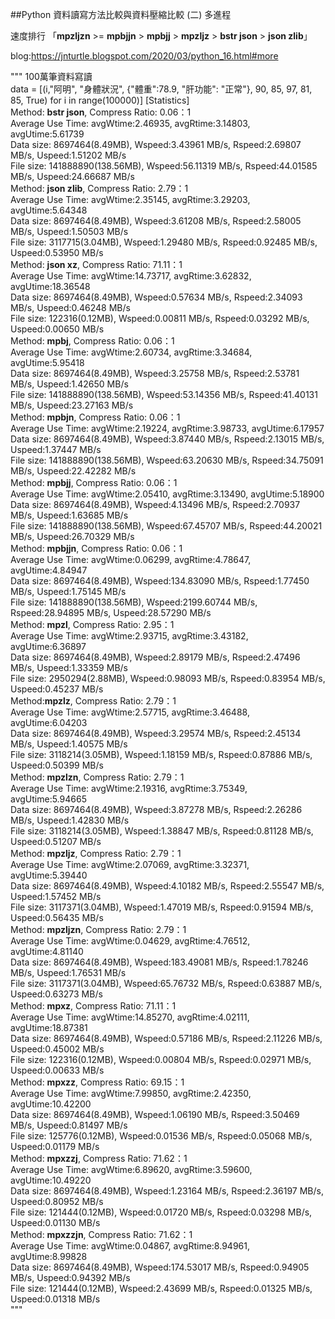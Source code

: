 
##Python 資料讀寫方法比較與資料壓縮比較 (二) 多進程

速度排行
「**mpzljzn** >= **mpbjjn** > **mpbjj** > **mpzljz** > **bstr json** > **json zlib**」

blog:https://jnturtle.blogspot.com/2020/03/python_16.html#more

""" 100萬筆資料寫讀</br>
data = [(i,"阿明", "身體狀況", {"體重":78.9, "肝功能": "正常"}, 90, 85, 97, 81,  85, True) for i in range(100000)]
[Statistics]</br>
Method: **bstr json**, Compress Ratio: 0.06：1</br>
Average Use Time: avgWtime:2.46935, avgRtime:3.14803, avgUtime:5.61739</br>
Data size: 8697464(8.49MB), Wspeed:3.43961 MB/s, Rspeed:2.69807 MB/s, Uspeed:1.51202 MB/s</br>
File size: 141888890(138.56MB), Wspeed:56.11319 MB/s, Rspeed:44.01585 MB/s, Uspeed:24.66687 MB/s</br>
Method: **json zlib**, Compress Ratio: 2.79：1</br>
Average Use Time: avgWtime:2.35145, avgRtime:3.29203, avgUtime:5.64348</br>
Data size: 8697464(8.49MB), Wspeed:3.61208 MB/s, Rspeed:2.58005 MB/s, Uspeed:1.50503 MB/s</br>
File size: 3117715(3.04MB), Wspeed:1.29480 MB/s, Rspeed:0.92485 MB/s, Uspeed:0.53950 MB/s</br>
Method: **json xz**, Compress Ratio: 71.11：1</br>
Average Use Time: avgWtime:14.73717, avgRtime:3.62832, avgUtime:18.36548</br>
Data size: 8697464(8.49MB), Wspeed:0.57634 MB/s, Rspeed:2.34093 MB/s, Uspeed:0.46248 MB/s</br>
File size: 122316(0.12MB), Wspeed:0.00811 MB/s, Rspeed:0.03292 MB/s, Uspeed:0.00650 MB/s</br>
Method: **mpbj**, Compress Ratio: 0.06：1</br>
Average Use Time: avgWtime:2.60734, avgRtime:3.34684, avgUtime:5.95418</br>
Data size: 8697464(8.49MB), Wspeed:3.25758 MB/s, Rspeed:2.53781 MB/s, Uspeed:1.42650 MB/s</br>
File size: 141888890(138.56MB), Wspeed:53.14356 MB/s, Rspeed:41.40131 MB/s, Uspeed:23.27163 MB/s</br>
Method: **mpbjn**, Compress Ratio: 0.06：1</br>
Average Use Time: avgWtime:2.19224, avgRtime:3.98733, avgUtime:6.17957</br>
Data size: 8697464(8.49MB), Wspeed:3.87440 MB/s, Rspeed:2.13015 MB/s, Uspeed:1.37447 MB/s</br>
File size: 141888890(138.56MB), Wspeed:63.20630 MB/s, Rspeed:34.75091 MB/s, Uspeed:22.42282 MB/s</br>
Method: **mpbjj**, Compress Ratio: 0.06：1</br>
Average Use Time: avgWtime:2.05410, avgRtime:3.13490, avgUtime:5.18900</br>
Data size: 8697464(8.49MB), Wspeed:4.13496 MB/s, Rspeed:2.70937 MB/s, Uspeed:1.63685 MB/s</br>
File size: 141888890(138.56MB), Wspeed:67.45707 MB/s, Rspeed:44.20021 MB/s, Uspeed:26.70329 MB/s</br>
Method: **mpbjjn**, Compress Ratio: 0.06：1</br>
Average Use Time: avgWtime:0.06299, avgRtime:4.78647, avgUtime:4.84947</br>
Data size: 8697464(8.49MB), Wspeed:134.83090 MB/s, Rspeed:1.77450 MB/s, Uspeed:1.75145 MB/s</br>
File size: 141888890(138.56MB), Wspeed:2199.60744 MB/s, Rspeed:28.94895 MB/s, Uspeed:28.57290 MB/s</br>
Method: **mpzl**, Compress Ratio: 2.95：1</br>
Average Use Time: avgWtime:2.93715, avgRtime:3.43182, avgUtime:6.36897</br>
Data size: 8697464(8.49MB), Wspeed:2.89179 MB/s, Rspeed:2.47496 MB/s, Uspeed:1.33359 MB/s</br>
File size: 2950294(2.88MB), Wspeed:0.98093 MB/s, Rspeed:0.83954 MB/s, Uspeed:0.45237 MB/s</br>
Method:**mpzlz**, Compress Ratio: 2.79：1</br>
Average Use Time: avgWtime:2.57715, avgRtime:3.46488, avgUtime:6.04203</br>
Data size: 8697464(8.49MB), Wspeed:3.29574 MB/s, Rspeed:2.45134 MB/s, Uspeed:1.40575 MB/s</br>
File size: 3118214(3.05MB), Wspeed:1.18159 MB/s, Rspeed:0.87886 MB/s, Uspeed:0.50399 MB/s</br>
Method: **mpzlzn**, Compress Ratio: 2.79：1</br>
Average Use Time: avgWtime:2.19316, avgRtime:3.75349, avgUtime:5.94665</br>
Data size: 8697464(8.49MB), Wspeed:3.87278 MB/s, Rspeed:2.26286 MB/s, Uspeed:1.42830 MB/s</br>
File size: 3118214(3.05MB), Wspeed:1.38847 MB/s, Rspeed:0.81128 MB/s, Uspeed:0.51207 MB/s</br>
Method: **mpzljz**, Compress Ratio: 2.79：1</br>
Average Use Time: avgWtime:2.07069, avgRtime:3.32371, avgUtime:5.39440</br>
Data size: 8697464(8.49MB), Wspeed:4.10182 MB/s, Rspeed:2.55547 MB/s, Uspeed:1.57452 MB/s</br>
File size: 3117371(3.04MB), Wspeed:1.47019 MB/s, Rspeed:0.91594 MB/s, Uspeed:0.56435 MB/s</br>
Method: **mpzljzn**, Compress Ratio: 2.79：1</br>
Average Use Time: avgWtime:0.04629, avgRtime:4.76512, avgUtime:4.81140</br>
Data size: 8697464(8.49MB), Wspeed:183.49081 MB/s, Rspeed:1.78246 MB/s, Uspeed:1.76531 MB/s</br>
File size: 3117371(3.04MB), Wspeed:65.76732 MB/s, Rspeed:0.63887 MB/s, Uspeed:0.63273 MB/s</br>
Method: **mpxz**, Compress Ratio: 71.11：1</br>
Average Use Time: avgWtime:14.85270, avgRtime:4.02111, avgUtime:18.87381</br>
Data size: 8697464(8.49MB), Wspeed:0.57186 MB/s, Rspeed:2.11226 MB/s, Uspeed:0.45002 MB/s</br>
File size: 122316(0.12MB), Wspeed:0.00804 MB/s, Rspeed:0.02971 MB/s, Uspeed:0.00633 MB/s</br>
Method: **mpxzz**, Compress Ratio: 69.15：1</br>
Average Use Time: avgWtime:7.99850, avgRtime:2.42350, avgUtime:10.42200</br>
Data size: 8697464(8.49MB), Wspeed:1.06190 MB/s, Rspeed:3.50469 MB/s, Uspeed:0.81497 MB/s</br>
File size: 125776(0.12MB), Wspeed:0.01536 MB/s, Rspeed:0.05068 MB/s, Uspeed:0.01179 MB/s</br>
Method: **mpxzzj**, Compress Ratio: 71.62：1</br>
Average Use Time: avgWtime:6.89620, avgRtime:3.59600, avgUtime:10.49220</br>
Data size: 8697464(8.49MB), Wspeed:1.23164 MB/s, Rspeed:2.36197 MB/s, Uspeed:0.80952 MB/s</br>
File size: 121444(0.12MB), Wspeed:0.01720 MB/s, Rspeed:0.03298 MB/s, Uspeed:0.01130 MB/s</br>
Method: **mpxzzjn**, Compress Ratio: 71.62：1</br>
Average Use Time: avgWtime:0.04867, avgRtime:8.94961, avgUtime:8.99828</br>
Data size: 8697464(8.49MB), Wspeed:174.53017 MB/s, Rspeed:0.94905 MB/s, Uspeed:0.94392 MB/s</br>
File size: 121444(0.12MB), Wspeed:2.43699 MB/s, Rspeed:0.01325 MB/s, Uspeed:0.01318 MB/s</br>
"""
